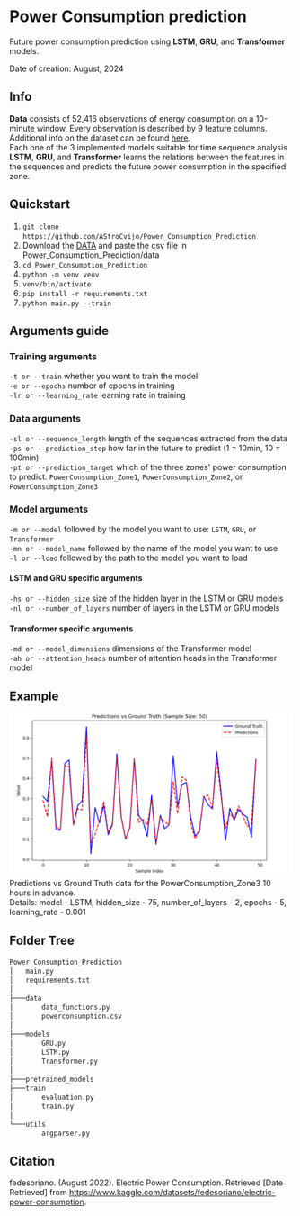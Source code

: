 # Power Consumption prediction
Future power consumption prediction using **LSTM**, **GRU**, and **Transformer** models.

Date of creation: August, 2024 <br/>

## Info
**Data** consists of 52,416 observations of energy consumption on a 10-minute window. Every observation is described by 9 feature columns. Additional info on the dataset can be found [here](https://www.kaggle.com/datasets/fedesoriano/electric-power-consumption).  
Each one of the 3 implemented models suitable for time sequence analysis **LSTM**, **GRU**, and **Transformer** learns the relations between the features in the sequences and predicts the future power consumption in the specified zone.

## Quickstart

1. `git clone https://github.com/AStroCvijo/Power_Consumption_Prediction`
2. Download the [DATA](https://www.kaggle.com/datasets/fedesoriano/electric-power-consumption) and paste the csv file in Power_Consumption_Prediction/data
3. `cd Power_Consumption_Prediction`
4. `python -m venv venv`
5. `venv/bin/activate`
6. `pip install -r requirements.txt`
7. `python main.py --train`

## Arguments guide 

### Training arguments
`-t or --train` whether you want to train the model  
`-e or --epochs` number of epochs in training  
`-lr or --learning_rate` learning rate in training  

### Data arguments
`-sl or --sequence_length` length of the sequences extracted from the data  
`-ps or --prediction_step` how far in the future to predict (1 = 10min, 10 = 100min)  
`-pt or --prediction_target` which of the three zones' power consumption to predict: `PowerConsumption_Zone1`, `PowerConsumption_Zone2`, or `PowerConsumption_Zone3`

### Model arguments
`-m or --model` followed by the model you want to use: `LSTM`, `GRU`, or `Transformer`  
`-mn or --model_name` followed by the name of the model you want to use  
`-l or --load` followed by the path to the model you want to load  

#### LSTM and GRU specific arguments
`-hs or --hidden_size` size of the hidden layer in the LSTM or GRU models  
`-nl or --number_of_layers` number of layers in the LSTM or GRU models  

#### Transformer specific arguments
`-md or --model_dimensions` dimensions of the Transformer model  
`-ah or --attention_heads` number of attention heads in the Transformer model

## Example
<img src="images/image1.png" alt="graph" width="600">
Predictions vs Ground Truth data for the PowerConsumption_Zone3 10 hours in advance. <br/>
Details:
model - LSTM, hidden_size - 75, number_of_layers - 2, epochs - 5, learning_rate - 0.001

## Folder Tree
```
Power_Consumption_Prediction
│   main.py
│   requirements.txt
│
├───data
│       data_functions.py
│       powerconsumption.csv
│
├───models
│       GRU.py
│       LSTM.py
│       Transformer.py
│
├───pretrained_models
├───train
│       evaluation.py
│       train.py
│
└───utils
        argparser.py
```

## Citation

fedesoriano. (August 2022). Electric Power Consumption. Retrieved [Date Retrieved] from https://www.kaggle.com/datasets/fedesoriano/electric-power-consumption.
